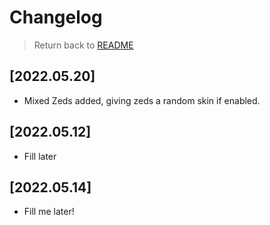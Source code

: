 # Changelog

> Return back to [README](../README.md#documentation)

## [2022.05.20]

- Mixed Zeds added, giving zeds a random skin if enabled.

## [2022.05.12]

- Fill later

## [2022.05.14]

- Fill me later!
